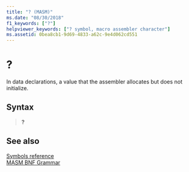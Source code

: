 ```yaml
---
title: "? (MASM)"
ms.date: "08/30/2018"
f1_keywords: ["?"]
helpviewer_keywords: ["? symbol, macro assembler character"]
ms.assetid: 0bea8cb1-9d69-4833-a62c-9e4d062cd551
---
```

# ?

In data declarations, a value that the assembler allocates but does not initialize.

## Syntax

> **?**

## See also

[Symbols reference](symbols-reference.md)<br/>
[MASM BNF Grammar](masm-bnf-grammar.md)
